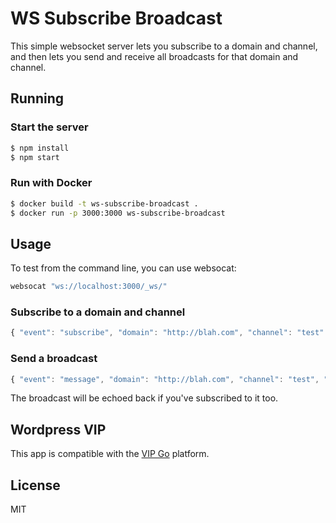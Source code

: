 # WS Subscribe Broadcast

This simple websocket server lets you subscribe to a domain and channel, and then lets you send and receive all broadcasts for that domain and channel. 

## Running

### Start the server

```bash
$ npm install
$ npm start
```

### Run with Docker

```bash
$ docker build -t ws-subscribe-broadcast .
$ docker run -p 3000:3000 ws-subscribe-broadcast
```

## Usage

To test from the command line, you can use websocat:

```bash
websocat "ws://localhost:3000/_ws/"
```

### Subscribe to a domain and channel

```javascript
{ "event": "subscribe", "domain": "http://blah.com", "channel": "test" }
```

### Send a broadcast

```javascript
{ "event": "message", "domain": "http://blah.com", "channel": "test", "message": "blah" }
```

The broadcast will be echoed back if you've subscribed to it too.

## Wordpress VIP

This app is compatible with the [VIP Go](https://wpvip.com/documentation/vip-go/) platform.

## License

MIT
